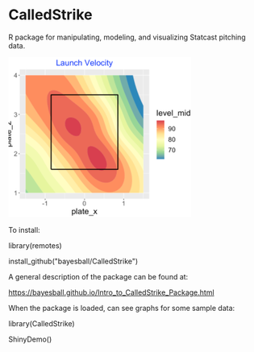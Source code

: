 # CalledStrike

R package for manipulating, modeling, and visualizing Statcast pitching data.

![GitHub Logo](/images/freeman.png)

To install:

library(remotes)

install_github("bayesball/CalledStrike")

A general description of the package can be found at:

https://bayesball.github.io/Intro_to_CalledStrike_Package.html

When the package is loaded, can see graphs for some sample data:

library(CalledStrike)

ShinyDemo()
